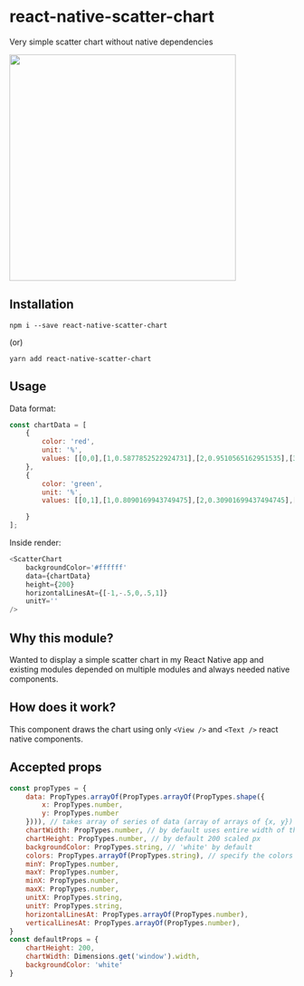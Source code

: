 # react-native-scatter-chart
Very simple scatter chart without native dependencies

<img src='react-native-scatter-chart-1.png' width=400 />

## Installation
```
npm i --save react-native-scatter-chart
```
(or)
```
yarn add react-native-scatter-chart
```

## Usage
Data format:
```javascript
const chartData = [
    {
        color: 'red',
        unit: '%',
        values: [[0,0],[1,0.5877852522924731],[2,0.9510565162951535],[3,0.9510565162951536],[4,0.5877852522924732],[5,1.2246467991473532e-16],[6,-0.587785252292473],[7,-0.9510565162951535],[8,-0.9510565162951536],[9,-0.5877852522924734],[10,-2.4492935982947064e-16],[11,0.5877852522924729],[12,0.9510565162951535],[13,0.9510565162951536],[14,0.5877852522924734],[15,3.6739403974420594e-16],[16,-0.5877852522924728],[17,-0.9510565162951534],[18,-0.9510565162951538],[19,-0.5877852522924735]]
    },
    {
        color: 'green',
        unit: '%',
        values: [[0,1],[1,0.8090169943749475],[2,0.30901699437494745],[3,-0.30901699437494734],[4,-0.8090169943749473],[5,-1],[6,-0.8090169943749475],[7,-0.30901699437494756],[8,0.30901699437494723],[9,0.8090169943749473],[10,1],[11,0.8090169943749476],[12,0.30901699437494773],[13,-0.3090169943749471],[14,-0.8090169943749472],[15,-1],[16,-0.8090169943749477],[17,-0.30901699437494784],[18,0.309016994374947],[19,0.8090169943749471]]

    }
];
```

Inside render:
```javascript
<ScatterChart
    backgroundColor='#ffffff'
    data={chartData}
    height={200}
    horizontalLinesAt={[-1,-.5,0,.5,1]}
    unitY=''
/>
```

## Why this module?
Wanted to display a simple scatter chart in my React Native app and existing modules depended on multiple modules and always needed native components.

## How does it work?
This component draws the chart using only `<View />` and `<Text />` react native components.

## Accepted props
```javascript
const propTypes = {
    data: PropTypes.arrayOf(PropTypes.arrayOf(PropTypes.shape({
        x: PropTypes.number,
        y: PropTypes.number
    }))), // takes array of series of data (array of arrays of {x, y})
    chartWidth: PropTypes.number, // by default uses entire width of the device
    chartHeight: PropTypes.number, // by default 200 scaled px
    backgroundColor: PropTypes.string, // 'white' by default
    colors: PropTypes.arrayOf(PropTypes.string), // specify the colors for each series of data
    minY: PropTypes.number,
    maxY: PropTypes.number,
    minX: PropTypes.number,
    maxX: PropTypes.number,
    unitX: PropTypes.string,
    unitY: PropTypes.string,
    horizontalLinesAt: PropTypes.arrayOf(PropTypes.number),
    verticalLinesAt: PropTypes.arrayOf(PropTypes.number),
}
const defaultProps = {
    chartHeight: 200,
    chartWidth: Dimensions.get('window').width,
    backgroundColor: 'white'
}
```
